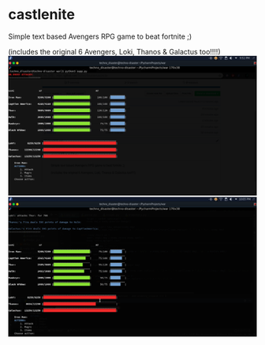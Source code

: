 # castlenite
Simple text based Avengers RPG game to beat fortnite ;)


(includes the original 6 Avengers, Loki, Thanos & Galactus too!!!!)
![image](images/War.png)
![image](images/War2.png)
